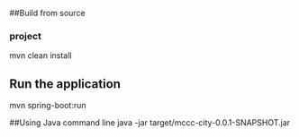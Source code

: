 
##Build from source
### project
mvn clean install

## Run the application
mvn spring-boot:run 

##Using Java command line 
java -jar target/mccc-city-0.0.1-SNAPSHOT.jar
